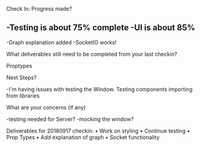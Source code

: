 
Check In:
Progress made?

-Testing is about 75% complete
-UI is about 85%
-
-Graph explanation added
-SocketIO works!

What deliverables still need to be completed from your last checkin?

Proptypes

Next Steps?

-I'm having issues with testing the Window. Testing components importing from libraries

What are your concerns (if any)

-testing needed for Server?
-mocking the window?

Deliverables for 20180917 checkin:
• Work on styling
• Continue testing
• Prop Types
• Add explanation of graph
• Socket functionality


